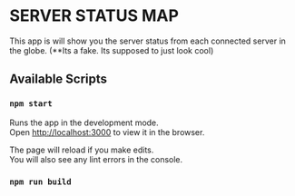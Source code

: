 # SERVER STATUS MAP 

This app is will show you the server status from each connected server in the globe. (**Its a fake. Its supposed to just look cool)

## Available Scripts

### `npm start`

Runs the app in the development mode.\
Open [http://localhost:3000](http://localhost:3000) to view it in the browser.

The page will reload if you make edits.\
You will also see any lint errors in the console.

### `npm run build`
